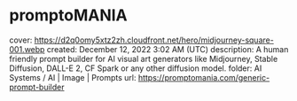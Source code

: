 # promptoMANIA

cover: https://d2q0omy5xtz2zh.cloudfront.net/hero/midjourney-square-001.webp
created: December 12, 2022 3:02 AM (UTC)
description: A human friendly prompt builder for AI visual art generators like Midjourney, Stable Diffusion, DALL-E 2, CF Spark or any other diffusion model.
folder: AI Systems / AI | Image | Prompts
url: https://promptomania.com/generic-prompt-builder